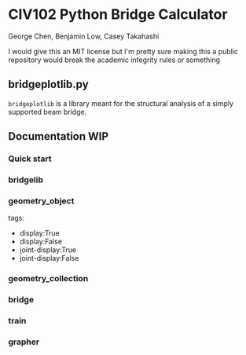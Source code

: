 # CIV102 Python Bridge Calculator

George Chen, Benjamin Low, Casey Takahashi

I would give this an MIT license but I'm pretty sure making this a public repository would break the academic integrity rules or something

## bridgeplotlib.py

`bridgeplotlib` is a library meant for the structural analysis of a simply supported beam bridge.

## Documentation WIP

### Quick start

### bridgelib

### geometry_object

tags:
- display:True
- display:False
- joint-display:True
- joint-display:False

### geometry_collection

### bridge

### train

### grapher